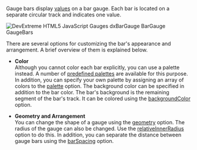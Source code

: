 Gauge bars display [values](/api-reference/20%20Data%20Visualization%20Widgets/dxBarGauge/1%20Configuration/values.md '/Documentation/ApiReference/Data_Visualization_Widgets/dxBarGauge/Configuration/#values') on a bar gauge. Each bar is located on a separate circular track and indicates one value.

<img src="/Content/images/doc/16_2/ChartJS/GaugeBars.png" alt="DevExtreme HTML5 JavaScript Gauges dxBarGauge BarGauge GaugeBars" style="display:block; margin:0 auto" />

There are several options for customizing the bar's appearance and arrangement. A brief overview of them is explained below.

- **Color**		
Although you cannot color each bar explicitly, you can use a palette instead. A number of [predefined palettes](/concepts/05%20Widgets/zz%20Common/10%20Data%20Visualization%20Widgets/70%20Appearance%20Customization/1%20Palettes/10%20Palettes.md '/Documentation/Guide/Widgets/Common/Data_Visualization_Widgets/Appearance_Customization/#Palettes') are available for this purpose. In addition, you can specify your own palette by assigning an array of colors to the [palette](/api-reference/20%20Data%20Visualization%20Widgets/dxBarGauge/1%20Configuration/palette.md '/Documentation/ApiReference/Data_Visualization_Widgets/dxBarGauge/Configuration/#palette') option. The background color can be specified in addition to the bar color. The bar's background is the remaining segment of the bar's track. It can be colored using the [backgroundColor](/api-reference/20%20Data%20Visualization%20Widgets/dxBarGauge/1%20Configuration/backgroundColor.md '/Documentation/ApiReference/Data_Visualization_Widgets/dxBarGauge/Configuration/#backgroundColor') option.

- **Geometry and Arrangement**	
You can change the shape of a gauge using the [geometry](/api-reference/20%20Data%20Visualization%20Widgets/dxBarGauge/1%20Configuration/geometry '/Documentation/ApiReference/Data_Visualization_Widgets/dxBarGauge/Configuration/geometry/') option. The radius of the gauge can also be changed. Use the [relativeInnerRadius](/api-reference/20%20Data%20Visualization%20Widgets/dxBarGauge/1%20Configuration/relativeInnerRadius.md '/Documentation/ApiReference/Data_Visualization_Widgets/dxBarGauge/Configuration/#relativeInnerRadius') option to do this. In addition, you can separate the distance between gauge bars using the [barSpacing](/api-reference/20%20Data%20Visualization%20Widgets/dxBarGauge/1%20Configuration/barSpacing.md '/Documentation/ApiReference/Data_Visualization_Widgets/dxBarGauge/Configuration/#barSpacing') option.
